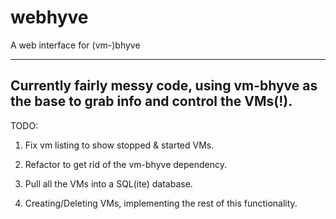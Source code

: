 # webhyve
A web interface for (vm-)bhyve

----
Currently fairly messy code, using vm-bhyve as the base to grab info and control the VMs(!). 
----

TODO:

1. Fix vm listing to show stopped & started VMs. 

2. Refactor to get rid of the vm-bhyve dependency. 

3. Pull all the VMs into a SQL(ite) database. 

4. Creating/Deleting VMs, implementing the rest of this functionality. 
